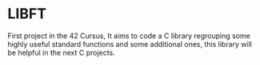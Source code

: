 # LIBFT
First project in the 42 Cursus, It aims to code a C library regrouping some highly useful standard functions and some additional ones, this library will be helpful in the next C projects.
